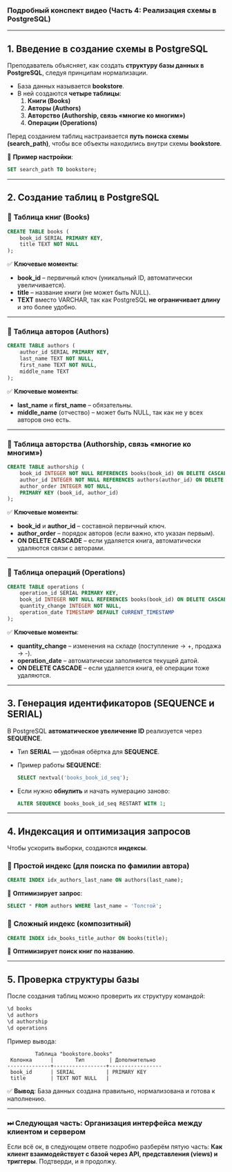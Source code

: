 ### **Подробный конспект видео (Часть 4: Реализация схемы в PostgreSQL)**

---

## **1. Введение в создание схемы в PostgreSQL**

Преподаватель объясняет, как создать **структуру базы данных в PostgreSQL**, следуя принципам нормализации.

- База данных называется **bookstore**.
- В ней создаются **четыре таблицы**:
    1. **Книги (Books)**
    2. **Авторы (Authors)**
    3. **Авторство (Authorship, связь «многие ко многим»)**
    4. **Операции (Operations)**

Перед созданием таблиц настраивается **путь поиска схемы (search_path)**, чтобы все объекты находились внутри схемы **bookstore**.

📌 **Пример настройки**:

```sql
SET search_path TO bookstore;
```

---

## **2. Создание таблиц в PostgreSQL**

### 🔹 **Таблица книг (Books)**

```sql
CREATE TABLE books (
    book_id SERIAL PRIMARY KEY,
    title TEXT NOT NULL
);
```

✅ **Ключевые моменты**:

- **book_id** – первичный ключ (уникальный ID, автоматически увеличивается).
- **title** – название книги (не может быть NULL).
- **TEXT** вместо VARCHAR, так как PostgreSQL **не ограничивает длину** и это более удобно.

---

### 🔹 **Таблица авторов (Authors)**

```sql
CREATE TABLE authors (
    author_id SERIAL PRIMARY KEY,
    last_name TEXT NOT NULL,
    first_name TEXT NOT NULL,
    middle_name TEXT
);
```

✅ **Ключевые моменты**:

- **last_name** и **first_name** – обязательны.
- **middle_name** (отчество) – может быть NULL, так как не у всех авторов оно есть.

---

### 🔹 **Таблица авторства (Authorship, связь «многие ко многим»)**

```sql
CREATE TABLE authorship (
    book_id INTEGER NOT NULL REFERENCES books(book_id) ON DELETE CASCADE,
    author_id INTEGER NOT NULL REFERENCES authors(author_id) ON DELETE CASCADE,
    author_order INTEGER NOT NULL,
    PRIMARY KEY (book_id, author_id)
);
```

✅ **Ключевые моменты**:

- **book_id** и **author_id** – составной первичный ключ.
- **author_order** – порядок авторов (если важно, кто указан первым).
- **ON DELETE CASCADE** – если удаляется книга, автоматически удаляются связи с авторами.

---

### 🔹 **Таблица операций (Operations)**

```sql
CREATE TABLE operations (
    operation_id SERIAL PRIMARY KEY,
    book_id INTEGER NOT NULL REFERENCES books(book_id) ON DELETE CASCADE,
    quantity_change INTEGER NOT NULL,
    operation_date TIMESTAMP DEFAULT CURRENT_TIMESTAMP
);
```

✅ **Ключевые моменты**:

- **quantity_change** – изменения на складе (поступление → +, продажа → -).
- **operation_date** – автоматически заполняется текущей датой.
- **ON DELETE CASCADE** – если удаляется книга, её операции тоже удаляются.

---

## **3. Генерация идентификаторов (SEQUENCE и SERIAL)**

В PostgreSQL **автоматическое увеличение ID** реализуется через **SEQUENCE**.

- Тип **SERIAL** — удобная обёртка для **SEQUENCE**.
- Пример работы **SEQUENCE**:
    
    ```sql
    SELECT nextval('books_book_id_seq');
    ```
    
- Если нужно **обнулить** и начать нумерацию заново:
    
    ```sql
    ALTER SEQUENCE books_book_id_seq RESTART WITH 1;
    ```
    

---

## **4. Индексация и оптимизация запросов**

Чтобы ускорить выборки, создаются **индексы**.

### 🔹 **Простой индекс (для поиска по фамилии автора)**

```sql
CREATE INDEX idx_authors_last_name ON authors(last_name);
```

📌 **Оптимизирует запрос**:

```sql
SELECT * FROM authors WHERE last_name = 'Толстой';
```

### 🔹 **Сложный индекс (композитный)**

```sql
CREATE INDEX idx_books_title_author ON books(title);
```

📌 **Оптимизирует поиск книг по названию**.

---

## **5. Проверка структуры базы**

После создания таблиц можно проверить их структуру командой:

```sql
\d books
\d authors
\d authorship
\d operations
```

Пример вывода:

```plaintext
         Таблица "bookstore.books"
 Колонка      |       Тип        | Дополнительно
--------------+-----------------+-----------------
 book_id      | SERIAL          | PRIMARY KEY
 title        | TEXT NOT NULL   |
```

✅ **Вывод**: База данных создана правильно, нормализована и готова к наполнению.

---

### **⏭ Следующая часть: Организация интерфейса между клиентом и сервером**

Если всё ок, в следующем ответе подробно разберём пятую часть: **Как клиент взаимодействует с базой через API, представления (views) и триггеры**. Подтверди, и я продолжу.